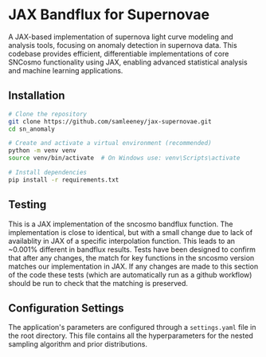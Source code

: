 # JAX Bandflux for Supernovae

A JAX-based implementation of supernova light curve modeling and analysis tools, focusing on anomaly detection in supernova data. This codebase provides efficient, differentiable implementations of core SNCosmo functionality using JAX, enabling advanced statistical analysis and machine learning applications.

## Installation

```bash
# Clone the repository
git clone https://github.com/samleeney/jax-supernovae.git
cd sn_anomaly

# Create and activate a virtual environment (recommended)
python -m venv venv
source venv/bin/activate  # On Windows use: venv\Scripts\activate

# Install dependencies
pip install -r requirements.txt
```

## Testing

This is a JAX implementation of the sncosmo bandflux function. The implementation is close to identical, but with a small change due to lack of availablity in JAX of a specific interpolation function. This leads to an ~0.001% different in bandflux results. Tests have been designed to confirm that after any changes, the match for key functions in the sncosmo version matches our implementation in JAX. If any changes are made to this section of the code these tests (which are automatically run as a github workflow) should be run to check that the matching is preserved. 

## Configuration Settings

The application's parameters are configured through a `settings.yaml` file in the root directory. This file contains all the hyperparameters for the nested sampling algorithm and prior distributions.

